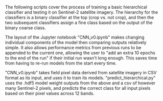 The following scripts cover the process of training a basic hierarchical classifier and testing it on Sentinel-2 satellite imagery. The hierarchy for the classifiers is a binary classifier at the top (crop vs. not crop), and then the two subsequent classifiers assign a fine class based on the output of the binary coarse class.

The layout of the Jupyter notebook "CNN_v0.ipynb" makes changing individual components of the model then comparing outputs relatively simple. It also allows performance metrics from previous runs to be appended to the current one, allowing the user to "add an extra 10 epochs to the end of the run" if their initial run wasn't long enough. This saves time from having to re-run models from the start every time. 

"CNN_v0.ipynb" takes field pixel data derived from satellite imagery in CSV format as its input, and uses it to train its models.
"predict_hierarchical.py" uses the .hdf5 model weight outputs from the above and a csv of however many Sentinel-2 pixels, and predicts the correct class for all input pixels based on their pixel values across 12 bands. 